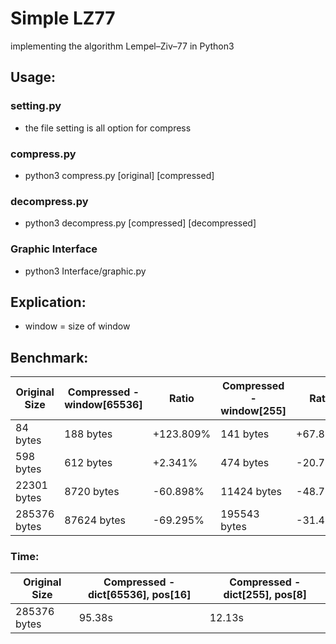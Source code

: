 
# Simple LZ77

implementing the algorithm Lempel–Ziv–77 in Python3

## Usage:

### setting.py
- the file setting is all option for compress

### compress.py
- python3 compress.py [original] [compressed]

### decompress.py
- python3 decompress.py [compressed] [decompressed]

### Graphic Interface
- python3 Interface/graphic.py

## Explication:
- window = size of window

## Benchmark:
Original Size   | Compressed - window[65536] |  Ratio  | Compressed - window[255] |  Ratio  |
--------------- | -------------------------- | ------- | ------------------------ | ------- |
     84 bytes   |           188 bytes        |+123.809%|             141 bytes    | +67.857%|
    598 bytes   |           612 bytes        |  +2.341%|             474 bytes    | -20.735%|
  22301 bytes   |          8720 bytes        | -60.898%|           11424 bytes    | -48.773%|
 285376 bytes   |         87624 bytes        | -69.295%|          195543 bytes    | -31.478%|

### Time:
Original Size   | Compressed - dict[65536], pos[16] | Compressed - dict[255], pos[8] |
--------------- | --------------------------------- | ------------------------------- |
 285376 bytes   |               95.38s              |             12.13s              |
